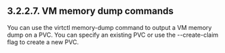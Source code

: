 ## 3.2.2.7. VM memory dump commands

You can use the virtctl memory-dump command to output a VM memory dump on a PVC. You can specify an existing PVC or use the --create-claim flag to create a new PVC.

